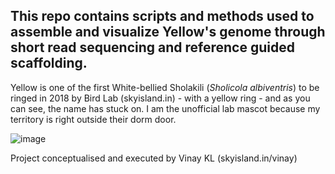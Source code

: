 
This repo contains scripts and methods used to assemble and visualize Yellow's genome through short read sequencing and reference guided scaffolding.
-----
Yellow is one of the first White-bellied Sholakili (_Sholicola albiventris_) to be ringed in 2018 by Bird Lab (skyisland.in) - with a yellow ring - and as you can see, the name has stuck on. I am the unofficial lab mascot because my territory is right outside their dorm door.

![image](https://user-images.githubusercontent.com/61734552/230786201-bbcc7c11-4bdb-42e1-a91e-a379f0fc79c7.png)
 

Project conceptualised and executed by Vinay KL (skyisland.in/vinay)
